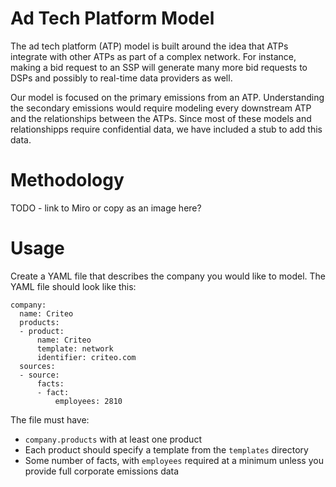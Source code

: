 # Ad Tech Platform Model
The ad tech platform (ATP) model is built around the idea that ATPs integrate with other ATPs as part of a complex network. For instance, making a bid request to an SSP will generate many more bid requests to DSPs and possibly to real-time data providers as well.

Our model is focused on the primary emissions from an ATP. Understanding the secondary emissions would require modeling every downstream ATP and the relationships between the ATPs. Since most of these models and relationshipps require confidential data, we have included a stub to add this data.

# Methodology

TODO - link to Miro or copy as an image here?

# Usage
Create a YAML file that describes the company you would like to model. The YAML file should look like this:
```
company:
  name: Criteo
  products:
  - product:
      name: Criteo
      template: network
      identifier: criteo.com
  sources:
  - source:
      facts:
      - fact:
          employees: 2810
```
The file must have:
- `company.products` with at least one product
- Each product should specify a template from the `templates` directory
- Some number of facts, with `employees` required at a minimum unless you provide full corporate emissions data
